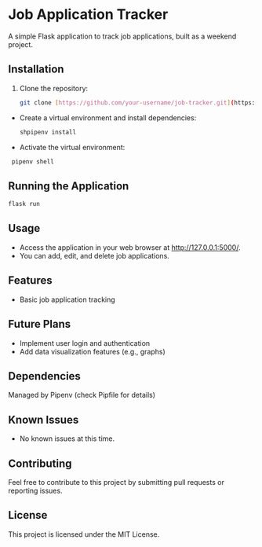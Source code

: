 # Job Application Tracker

A simple Flask application to track job applications, built as a weekend project.

## Installation

1. Clone the repository:
   ```sh
   git clone [https://github.com/your-username/job-tracker.git](https://github.com/your-username/job-tracker.git)
   ```
 * Create a virtual environment and install dependencies:
   ```sh
   shpipenv install
   ```

 * Activate the virtual environment:
  ```sh
   pipenv shell
  ```

## Running the Application
```sh
flask run
```

## Usage
 * Access the application in your web browser at http://127.0.0.1:5000/.
 * You can add, edit, and delete job applications.

## Features
 * Basic job application tracking

## Future Plans
 * Implement user login and authentication
 * Add data visualization features (e.g., graphs)

## Dependencies
Managed by Pipenv (check Pipfile for details)

## Known Issues
 * No known issues at this time.

## Contributing
Feel free to contribute to this project by submitting pull requests or reporting issues.

## License
This project is licensed under the MIT License.
